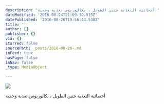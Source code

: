 ```yaml
---
description: 'أخصائية التغذية حنين الطويل ، بكالوريوس تغذية وحمية '
dateModified: '2016-08-24T21:09:39.915Z'
datePublished: '2016-08-26T19:56:44.538Z'
title: ''
author: []
publisher: {}
via: {}
starred: false
sourcePath: _posts/2016-08-26-.md
inFeed: true
hasPage: false
inNav: false
_type: MediaObject

---
```

![](https://the-grid-user-content.s3-us-west-2.amazonaws.com/107f4a29-6c40-4aa5-98f7-60d77b10bb44.jpg)

أخصائية التغذية حنين الطويل ، بكالوريوس تغذية وحمية